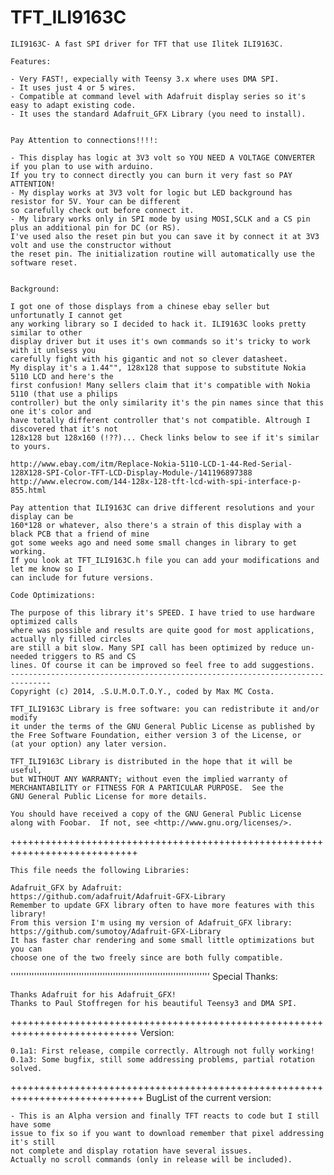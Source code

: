 TFT_ILI9163C
==============

	ILI9163C- A fast SPI driver for TFT that use Ilitek ILI9163C.
	
	Features:
	
	- Very FAST!, expecially with Teensy 3.x where uses DMA SPI.
	- It uses just 4 or 5 wires.
	- Compatible at command level with Adafruit display series so it's easy to adapt existing code.
	- It uses the standard Adafruit_GFX Library (you need to install). 
	

	Pay Attention to connections!!!!:
	
	- This display has logic at 3V3 volt so YOU NEED A VOLTAGE CONVERTER if you plan to use with arduino.
	If you try to connect directly you can burn it very fast so PAY ATTENTION!
	- My display works at 3V3 volt for logic but LED background has resistor for 5V. Your can be different
	so carefully check out before connect it.
	- My library works only in SPI mode by using MOSI,SCLK and a CS pin plus an additional pin for DC (or RS).
	I've used also the reset pin but you can save it by connect it at 3V3 volt and use the constructor without
	the reset pin. The initialization routine will automatically use the software reset.


	Background:
	
	I got one of those displays from a chinese ebay seller but unfortunatly I cannot get
	any working library so I decided to hack it. ILI9163C looks pretty similar to other 
	display driver but it uses it's own commands so it's tricky to work with it unlsess you
	carefully fight with his gigantic and not so clever datasheet.
	My display it's a 1.44"", 128x128 that suppose to substitute Nokia 5110 LCD and here's the 
	first confusion! Many sellers claim that it's compatible with Nokia 5110 (that use a philips
	controller) but the only similarity it's the pin names since that this one it's color and
	have totally different controller that's not compatible. Altrough I discovered that it's not
	128x128 but 128x160 (!??)... Check links below to see if it's similar to yours.
	
	http://www.ebay.com/itm/Replace-Nokia-5110-LCD-1-44-Red-Serial-128X128-SPI-Color-TFT-LCD-Display-Module-/141196897388
	http://www.elecrow.com/144-128x-128-tft-lcd-with-spi-interface-p-855.html
	
	Pay attention that ILI9163C can drive different resolutions and your display can be
	160*128 or whatever, also there's a strain of this display with a black PCB that a friend of mine
	got some weeks ago and need some small changes in library to get working.
	If you look at TFT_ILI9163C.h file you can add your modifications and let me know so I
	can include for future versions.
	
	Code Optimizations:
	
	The purpose of this library it's SPEED. I have tried to use hardware optimized calls
	where was possible and results are quite good for most applications, actually nly filled circles
    are still a bit slow. Many SPI call has been optimized by reduce un-needed triggers to RS and CS
	lines. Of course it can be improved so feel free to add suggestions.
	-------------------------------------------------------------------------------
    Copyright (c) 2014, .S.U.M.O.T.O.Y., coded by Max MC Costa.    

    TFT_ILI9163C Library is free software: you can redistribute it and/or modify
    it under the terms of the GNU General Public License as published by
    the Free Software Foundation, either version 3 of the License, or
    (at your option) any later version.

    TFT_ILI9163C Library is distributed in the hope that it will be useful,
    but WITHOUT ANY WARRANTY; without even the implied warranty of
    MERCHANTABILITY or FITNESS FOR A PARTICULAR PURPOSE.  See the
    GNU General Public License for more details.

    You should have received a copy of the GNU General Public License
    along with Foobar.  If not, see <http://www.gnu.org/licenses/>.
++++++++++++++++++++++++++++++++++++++++++++++++++++++++++++++++++++++++++++

    This file needs the following Libraries:
 
    Adafruit_GFX by Adafruit:
    https://github.com/adafruit/Adafruit-GFX-Library
	Remember to update GFX library often to have more features with this library!
	From this version I'm using my version of Adafruit_GFX library:
	https://github.com/sumotoy/Adafruit-GFX-Library
	It has faster char rendering and some small little optimizations but you can
	choose one of the two freely since are both fully compatible.
''''''''''''''''''''''''''''''''''''''''''''''''''''''''''''''''''''''''''''
	Special Thanks:
	
	Thanks Adafruit for his Adafruit_GFX!
	Thanks to Paul Stoffregen for his beautiful Teensy3 and DMA SPI.
	
++++++++++++++++++++++++++++++++++++++++++++++++++++++++++++++++++++++++++++
	Version:
	
	0.1a1: First release, compile correctly. Altrough not fully working!
	0.1a3: Some bugfix, still some addressing problems, partial rotation solved.
+++++++++++++++++++++++++++++++++++++++++++++++++++++++++++++++++++++++++++++
	BugList of the current version:
	
	- This is an Alpha version and finally TFT reacts to code but I still have some 
	issue to fix so if you want to download remember that pixel addressing it's still
	not complete and display rotation have several issues.
	Actually no scroll commands (only in release will be included).
